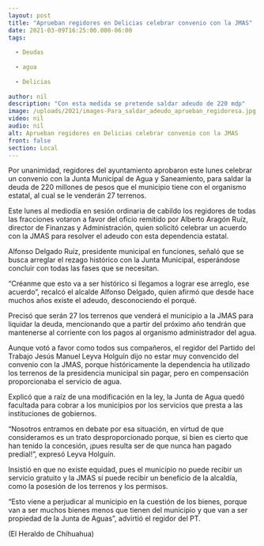 ```yaml
---
layout: post
title: "Aprueban regidores en Delicias celebrar convenio con la JMAS"
date: 2021-03-09T16:25:00.000-06:00
tags:
  
  - Deudas
  
  - agua
  
  - Delicias
  
author: nil
description: "Con esta medida se pretende saldar adeudo de 220 mdp"
image: /uploads/2021/images-Para_saldar_adeudo_aprueban_regidoresa.jpg
video: nil
audio: nil
alt: Aprueban regidores en Delicias celebrar convenio con la JMAS
front: false
section: Local
---
```


Por unanimidad, regidores del ayuntamiento aprobaron este lunes celebrar un convenio con la Junta Municipal de Agua y Saneamiento, para saldar la deuda de 220 millones de pesos que el municipio tiene con el organismo estatal, al cual se le venderán 27 terrenos.

Este lunes al mediodía en sesión ordinaria de cabildo los regidores de todas las fracciones votaron a favor del oficio remitido por Alberto Aragón Ruíz, director de Finanzas y Administración, quien solicitó celebrar un acuerdo con la JMAS para resolver el adeudo con esta dependencia estatal.

Alfonso Delgado Ruíz, presidente municipal en funciones, señaló que se busca arreglar el rezago histórico con la Junta Municipal, esperándose concluir con todas las fases que se necesitan.

“Créanme que esto va a ser histórico si llegamos a lograr ese arreglo, ese acuerdo”, recalcó el alcalde Alfonso Delgado, quien afirmó que desde hace muchos años existe el adeudo, desconociendo el porqué.

Precisó que serán 27 los terrenos que venderá el municipio a la JMAS para liquidar la deuda, mencionando que a partir del próximo año tendrán que mantenerse al corriente con los pagos al organismo administrador del agua.

Aunque votó a favor como todos sus compañeros, el regidor del Partido del Trabajo Jesús Manuel Leyva Holguín dijo no estar muy convencido del convenio con la JMAS, porque históricamente la dependencia ha utilizado los terrenos de la presidencia municipal sin pagar, pero en compensación proporcionaba el servicio de agua.

Explicó que a raíz de una modificación en la ley, la Junta de Agua quedó facultada para cobrar a los municipios por los servicios que presta a las instituciones de gobiernos.

“Nosotros entramos en debate por esa situación, en virtud de que consideramos es un trato desproporcionado porque, si bien es cierto que han tenido la concesión, ¡pues resulta ser de que nunca han pagado predial!”, expresó Leyva Holguín.

Insistió en que no existe equidad, pues el municipio no puede recibir un servicio gratuito y la JMAS sí puede recibir un beneficio de la alcaldía, como la posesión de los terrenos y los permisos.

“Esto viene a perjudicar al municipio en la cuestión de los bienes, porque van a ser muchos bienes menos que tienen del municipio y que van a ser propiedad de la Junta de Aguas”, advirtió el regidor del PT.

(El Heraldo de Chihuahua)